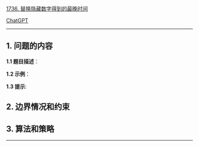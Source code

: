 [1736. 替换隐藏数字得到的最晚时间](https://leetcode.cn/problems/latest-time-by-replacing-hidden-digits)

[ChatGPT](chat.openai.com)

---

## 1. 问题的内容
**1.1 题目描述**：

**1.2 示例**：

**1.3 提示**:

## 2. 边界情况和约束


## 3. 算法和策略

---

